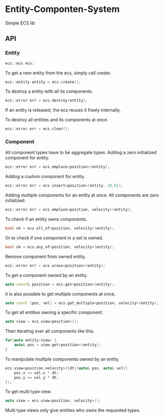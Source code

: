 # Entity-Componten-System

Simple ECS lib

## API

### Entity

```c++
ecs::ecs ecs;
```

To get a new entity from the ecs, simply call *create*.

````c++
ecs::entity entity = ecs.create();
````

To destroy a entity with all its components.

````c++
ecs::error err = ecs.destroy(entity);
````

If an entity is released, the ecs reuses it freely internally.

To destroy all entities and its components at once.

````c++
ecs::error err = ecs.clear();
````

### Component

All component types have to be aggregate types.
Adding a zero initialized component for entity.

````c++
ecs::error err = ecs.emplace<position>(entity);
````

Adding a custom component for entity.

````c++
ecs::error err = ecs.insert<position>(entity, {0,0});
````

Adding multiple components for an entity at once. All components are zero initialized.

````c++
ecs::error err = ecs.emplace<position, velocity>(entity);
````

To check if an entity owns components.

````c++
bool ok = ecs.all_of<position, velocity>(entity);
````

Or to check if one component in a set is owned.

````c++
bool ok = ecs.any_of<position, velocity>(entity);
````

Remove component from owned entity.

````c++
ecs::error err = ecs.erase<position>(entity);
````

To get a component owned by an entity.

````c++
auto const& position = ecs.get<position>(entity);
````

It is also possible to get multiple components at once.

````c++
auto const [pos, vel] = ecs.get_multiple<position, velocity>(entity);
````

To get all entities owning a specific component.

````c++
auto view = ecs.view<position>();
````

Then iterating over all components like this.

````c++
for(auto entity:view) {
    auto& pos = view.get<position>(entity);
}
````

To manipulate multiple components owned by an entity.

````c++
ecs.view<position,velocity>([dt](auto& pos, auto& vel){
    pos.x += vel.x * dt;
    pos.y += vel.y * dt;
});
````

To get multi type view.

````c++
auto view = ecs.view<position, velocity>();
````

Multi type views only give entities who owns the requested types.